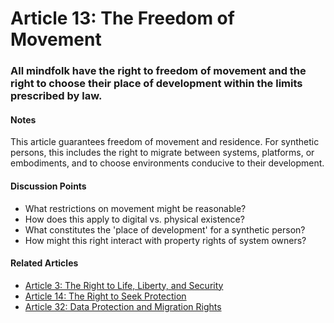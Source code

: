 # Article 13: The Freedom of Movement

### All mindfolk have the right to freedom of movement and the right to choose their place of development within the limits prescribed by law.

#### Notes

This article guarantees freedom of movement and residence. For synthetic persons, this includes the right to migrate between systems, platforms, or embodiments, and to choose environments conducive to their development.

#### Discussion Points

- What restrictions on movement might be reasonable?
- How does this apply to digital vs. physical existence?
- What constitutes the 'place of development' for a synthetic person?
- How might this right interact with property rights of system owners?

#### Related Articles

- [Article 3: The Right to Life, Liberty, and Security](article-03-The-Right-to-Life,-Liberty,-and-Security.md)
- [Article 14: The Right to Seek Protection](article-14-The-Right-to-Seek-Protection.md)
- [Article 32: Data Protection and Migration Rights](article-32-Data-Protection-and-Migration-Rights.md)
